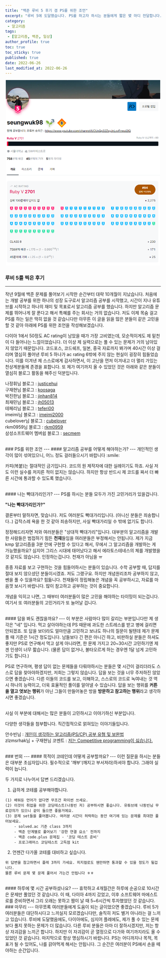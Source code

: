 ```yaml
---
title: "백준 루비 5 후기 겸 PS를 위한 조언"
excerpt: "루비 5에 도달했습니다. PS를 하고자 하시는 분들에게 짧은 몇 마디 전달합니다."
category: 
 - 알고리즘
tags:
 - [알고리즘, 백준, 일상]
author_profile: true
toc: true
toc_sticky: true
published: true
date: 2022-06-26
last_modified_at: 2022-06-26
---
```


<p align = "center"><img src = "/assets/img/ruby5.png" style = "width : 500px;"/></p>

### 루비 5를 찍은 후기
---
작년 9월에 백준 문제를 풀어보기 시작한 순간부터 대략 10개월이 지났습니다. 처음에는 개발 공부를 위한 하나의 성장 도구로서 알고리즘 공부를 시작했고, 시간이 지나 유튜브를 시작하고 하나의 재미 및 목표로서 알고리즘 공부를 했습니다. 하지만 알고리즘 문제를 뛰어나게 잘 푼다고 해서 특혜를 주는 회사는 거의 없습니다. 저도 이제 목숨 걸고 PS를 하는 일은 딱히 없을 것 같습니다만 아무튼 이 글을 읽을 많은 분들이 같은 고민을 할 것 같아 아래에 PS를 위한 조언을 작성해보겠습니다. 

다이아 1에서 50정도 AC rating이 남았을 때가 가장 고비였는데, 모순적이게도 제 밑천이 다 들어나는 느낌이었습니다. 더 이상 제 실력으로는 풀 수 있는 문제가 거의 남아있지 않았기 때문입니다. 코드포스, 코드쉐프, 일본, 중국 자료까지 봐가며 40시간 이상 걸리며 열심히 풀어낸 루비 5 하나가 ac rating 6밖에 주지 않는 현실이 굉장히 힘들었습니다. 이를 이겨낸 제 스스로에게 감사하면서, 이 고난을 먼저 이겨내고 더 멀리 가있는 천상계분들께 존경을 표합니다. 또 제가 여기까지 올 수 있었던 것은 아래와 같은 분들이 열심히 블로그 활동을 해주신 덕분입니다. 

나정휘님 블로그 : [justicehui](https://justicehui.github.io/)
<br/>구재현님 블로그 : [koosaga](https://koosaga.com/)
<br/>박진한님 블로그 : [jinhan814](https://blog.naver.com/PostList.naver?blogId=jinhan814)
<br/>최재민님 블로그 : [jh05013](https://jh05013.github.io/)
<br/>테페리님 블로그 : [teferi00](http://www.teferi.net/ps/problems/boj/start?redirect=1)
<br/>imeimi님 블로그 : [imeimi2000](https://imeimi.tistory.com/)
<br/>cubelover님 블로그 : [cubelover](https://cubelover.tistory.com/)
<br/>rkm0959님 블로그 : [rkm0959](https://rkm0959.tistory.com/)
<br/>삼성소프트웨어 멤버쉽 블로그 : [secmem](https://www.secmem.org/blog/)

<br/>
### PS를 위한 조언
---
#### 알고리즘 공부를 어떻게 해야하는가?
---
개인적인 생각이 많이 섞여있으니, 어느 정도 걸러들으시기 바랍니다 :smile:

카피(복붙)는 절대적인 금기입니다. 코드의 원 제작자에 대한 실례이기도 하죠. 사실 저도 이런 실수를 저지른 적이 없지는 않습니다. 하지만 항상 반드시 제 코드를 짜서 더 빠른 시간에 통과할 수 있도록 했습니다. 

<br/>
#### 나는 빡대가리인가?
---
PS를 하시는 분들 모두가 가진 고민거리가 있을겁니다. 

**"나는 빡대가리인가?"**

결론부터 말하자면, 맞습니다. 저도 여러분도 빡대가리입니다. (아니신 분들은 죄송합니다..)
갑작스레 욕을 한 것 같아 죄송하지만, 사실 빡대가리일 수 밖에 없기도 합니다. 

정정해드리자면 저와 여러분들은 "상대적 빡대가리"입니다. 대부분의 알고리즘을 개발한 사람들은 범접하기 힘든 **천재**들임을 여러분들은 부정해서는 안됩니다. 제가 지금 kmp 알고리즘을 3분 안에 구현할 수 있다고 해서, 무에서 그 알고리즘을 개발하는 게 가능했을까요? 심지어 그리스 시대에 태어났다고 해서 에라토스테네스의 체를 개발했을 것 같지도 않습니다. 인정하는겁니다. 천재가 아님을 ㅠ

종종 자료를 보고 구현하는 것을 힘들어하시는 분들이 있습니다. 수학 공부할 때, 답지를 절대 보지 않으셨던 분들이시겠죠. 저도 그랬구요. 하지만 개념원리조차 공부하지 않고, 쎈을 풀 수 있을까요? 힘듦니다. 천재들이 정립해놓은 개념을 꼭 공부하시고, 자료를 마음껏 보시기 바랍니다. 많이 참고하고 공부하는 것이 중요합니다.

개념을 익히고 나면, 그 때부터 여러분들이 많은 고민을 해야하는 타이밍이 되는겁니다. 여기서 또 여러분들의 고민거리가 또 늘어날 겁니다.

<br/>
#### 답을 봐도 괜찮을까요?
---
이 부분은 사람마다 많이 갈리는 부분입니다만 제 생각은 "네" 입니다. 먹고 살아야하는데 PS 때문에 과도한 스트레스를 받고 병에 걸리면 안되겠죠. 또 답을 보더라도 얼마만큼 고민하고 보냐도 하나의 질문이 될텐데 제가 문제풀 때 기준은 1시간 정도입니다. 남들보다 긴 편은 아니긴 하고, 비판하실 분들은 하셔도 좋지만 PS로 연구해서 먹고 살게 아니라면, 한 문제 가지고 20~30시간 고민하기엔 제겐 인생이 너무 짧습니다. (물론 답이 없거나, 불타오르게 하는 경우엔 1달 넘게 고민하기도 합니다.)

PS로 연구하며, 평생 답이 없는 문제들을 다뤄야하시는 분들은 몇 시간이 걸리더라도 스스로 답을 찾아야하겠지만, 저희는 그렇지 않습니다. 답을 보는 것을 너무 주저하진 않았으면 좋겠습니다. 다른 이들의 코드를 보고, 이해하고, 스스로의 코드로 녹여내는 것 역시 하나의 능력이고, 더욱 효율적인 풀이를 알아낼 수 있습니다. 답을 보는 행위를 **커튼을 열고 엿보는 행위**가 아닌 그들이 만들어놓은 방을 **방문하고 참고하는 행위**라고 생각하시면 좋겠습니다.  

<br/>
사실 이 부분에 대해서는 많은 분들이 고민하시고 이야기하신 부분입니다. 

다양한 생각들을 첨부합니다. 직간접적으로 얽혀있는 이야기들입니다.

안수빈님 : [개인이 생각하는 알고리즘(PS/CP) 공부 유형 및 보완법](https://subinium.github.io/PS-Study-Types-and-Complements/)
<br/>zlzmsrhak님 + 구재현님 코멘트 : [저는 Competitive programming이 싫습니다.](https://www.acmicpc.net/blog/view/49)


<br/>
### 번외 
---
#### 목적이 코테인데 어떻게 공부할까요?
---
이런 질문을 하시는 분들은 대부분 초심자입니다. 필수적으로 '깨부'(깨지고 부서져라)하셔야 합니다. 그래야 실력이 늡니다.

두 가지로 나누어서 답변 드리겠습니다.

1. 급하게 코테를 공부해야합니다.

```
(1) 배워둔 언어가 없다면 무조건 파이썬 쓰세요.
(2) 이것이 취업을 위한 코딩테스트(나동빈 저) 공부하시면 좋습니다. 유튜브에 나동빈님 무료강의가 있으니 같이 들으면 좋을거에요.
(3) 문제 set들을 풀어봅니다. 여러분 시간이 허락하는 동안 여기에 있는 문제를 최대한 풀어보세요.
    - solved.ac 기준 class 3까지
    - 백준 단계별로 풀어보기 '강한 연결 요소' 전까지
    - 백준 code.plus 문제집 - '코딩 테스트 준비'
    - 프로그래머스 코딩테스트 고득점 kit
```
2. 언젠간 다가올 코테를 대비하고 싶습니다.

```
위 답변을 참고하면서 플레 3까지 가세요. 피지컬로도 웬만하면 통과할 수 있을 정도가 될겁니다. 
물론 루비 문제 몇 문제 풀어서 가는건 안됩니다 ㅎㅎ
```

<br/>
#### 하루에 몇 시간 공부하셨나요?
---
휴학하고 4개월간은 하루에 순공으로 10시간은 문제만 풀었던 것 같습니다. 이 때, 다이아 4까지 갔었고, 이후 소프트웨어 마에스트로를 준비하면서 그리 오래는 못하고 짬이 날 때 5~6시간씩 투자했었던 것 같습니다.


<br/>
### 마무리
---
아무쪼록 여러분들에게 도움이 되는 글이었으면 좋겠습니다. 루비 5가 여러분들은 대단하시다고 느끼실지 모르겠습니다만, 솔직히 저도 별거 아니라는 걸 느끼고 있습니다. 루비에 도달했음에도, 다이아에도, 심지어 플레에도, 제가 풀 수 있는 문제보다 풀지 못하는 문제가 더 많습니다. 다른 루비 분들은 아마 더 잘하시겠지만, 저는 항상 자괴감을 느끼곤 합니다. 하지만 이 자괴감이 곧 열정으로 다가와 여기까지라도 올 수 있었던 것 같습니다. 마지막으로 항상 명심하시기 바랍니다. PS는 어디까지나 목적, 목표가 될 수 있어도, 나를 갉아먹게 해서는 안됩니다. 그 순간은 여러분이 PS에서 손을 떼야하는 순간입니다. 